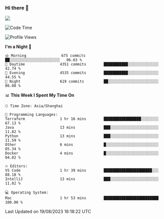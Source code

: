 ### Hi there 👋

<!--
**JJAYCHEN1e/jjaychen1e** is a ✨ _special_ ✨ repository because its `README.md` (this file) appears on your GitHub profile.

Here are some ideas to get you started:

- 🔭 I’m currently working on ...
- 🌱 I’m currently learning ...
- 👯 I’m looking to collaborate on ...
- 🤔 I’m looking for help with ...
- 💬 Ask me about ...
- 📫 How to reach me: ...
- 😄 Pronouns: ...
- ⚡ Fun fact: ...
-->

[![](https://github-readme-stats.vercel.app/api?username=jjaychen1e&show_icons=true)](https://github.com/jjaychen1e/github-readme-stats?count_private=true)

<!--START_SECTION:waka-->
![Code Time](http://img.shields.io/badge/Code%20Time-847%20hrs%2047%20mins-blue)

![Profile Views](http://img.shields.io/badge/Profile%20Views-2-blue)

**I'm a Night 🦉** 

```text
🌞 Morning                675 commits         ██░░░░░░░░░░░░░░░░░░░░░░░   06.63 % 
🌆 Daytime                4351 commits        ███████████░░░░░░░░░░░░░░   42.74 % 
🌃 Evening                4535 commits        ███████████░░░░░░░░░░░░░░   44.55 % 
🌙 Night                  619 commits         ██░░░░░░░░░░░░░░░░░░░░░░░   06.08 % 
```


📊 **This Week I Spent My Time On** 

```text
🕑︎ Time Zone: Asia/Shanghai

💬 Programming Languages: 
Terraform                1 hr 16 mins        █████████████████░░░░░░░░   67.13 % 
Java                     13 mins             ███░░░░░░░░░░░░░░░░░░░░░░   11.82 % 
Python                   13 mins             ███░░░░░░░░░░░░░░░░░░░░░░   11.59 % 
Other                    6 mins              █░░░░░░░░░░░░░░░░░░░░░░░░   05.34 % 
Docker                   4 mins              █░░░░░░░░░░░░░░░░░░░░░░░░   04.02 % 

🔥 Editors: 
VS Code                  1 hr 39 mins        ██████████████████████░░░   88.18 % 
IntelliJ                 13 mins             ███░░░░░░░░░░░░░░░░░░░░░░   11.82 % 

💻 Operating System: 
Mac                      1 hr 53 mins        █████████████████████████   100.00 % 
```


 Last Updated on 19/08/2023 16:18:22 UTC
<!--END_SECTION:waka-->
